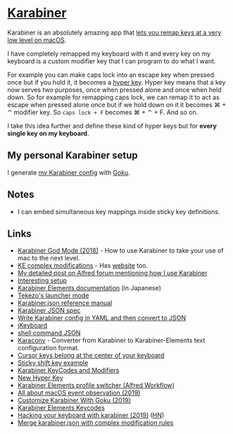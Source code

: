 # [Karabiner](https://github.com/tekezo/Karabiner-Elements)

Karabiner is an absolutely amazing app that [lets you remap keys at a very low level on macOS](https://medium.com/@nikitavoloboev/karabiner-god-mode-7407a5ddc8f6).

I have completely remapped my keyboard with it and every key on my keyboard is a custom modifier key that I can program to do what I want.

For example you can make caps lock into an escape key when pressed once but if you hold it, it becomes a [hyper key](https://medium.com/@nikitavoloboev/karabiner-god-mode-7407a5ddc8f6). Hyper key means that a key now serves two purposes, once when pressed alone and once when held down. So for example for remapping caps lock, we can remap it to act as escape when pressed alone once but if we hold down on it it becomes ⌘ + ⌃ modifier key. So `caps lock + F` becomes ⌘ + ⌃ + F. And so on.

I take this idea further and define these kind of hyper keys but for **every single key on my keyboard**.

## My personal Karabiner setup

I generate [my Karabiner config](https://github.com/nikitavoloboev/dotfiles/blob/master/karabiner/karabiner.edn) with [Goku](https://github.com/yqrashawn/GokuRakuJoudo#readme).

## Notes

- I can embed simultaneous key mappings inside sticky key definitions.

## Links

- [Karabiner God Mode (2018)](https://medium.com/@nikitavoloboev/karabiner-god-mode-7407a5ddc8f6) - How to use Karabiner to take your use of mac to the next level.
- [KE complex modifications](https://github.com/pqrs-org/KE-complex_modifications) - Has [website](https://pqrs.org/osx/karabiner/complex_modifications/) too.
- [My detailed post on Alfred forum mentioning how I use Karabiner](https://www.alfredforum.com/topic/10673-how-to-make-the-alfred-search-window-a-frontmost-app/?do=findComment&comment=57212)
- [Interesting setup](https://github.com/dunkarooftop/thought/blob/master/keymaps.org)
- [Karabiner Elements documentation](https://qiita.com/s-show/items/a1fd228b04801477729c) (in Japanese)
- [Tekezo's launcher mode](https://github.com/pqrs-org/KE-complex_modifications/blob/2348fb5ae3f0b04cea16b6b07ff6cf18e58885fb/docs/json/personal_tekezo_launcher_mode_v4.json)
- [Karabiner.json reference manual](https://pqrs.org/osx/karabiner/json.html)
- [Karabiner JSON spec](https://pqrs.org/osx/karabiner/json.html)
- [Write Karabiner config in YAML and then convert to JSON](https://github.com/15cm/dotfiles/tree/master/.config/karabiner)
- [jKeyboard](https://github.com/jhelvy/jKeyboard)
- [shell command JSON](https://pqrs.org/osx/karabiner/json.html#typical-complex_modifications-examples-open-alfred-when-escape-is-held-down)
- [Karaconv](https://github.com/durka/karaconv) - Converter from Karabiner to Karabiner-Elements text configuration format.
- [Cursor keys belong at the center of your keyboard](http://tonsky.me/blog/cursor-keys/)
- [Sticky shift key example](https://github.com/rcmdnk/KE-complex_modifications/blob/master/docs/json/sticky.json)
- [Karabiner KeyCodes and Modifiers](https://github.com/tekezo/Karabiner-Elements/issues/925)
- [New Hyper Key](https://josh.blog/2017/07/new-hyper-key)
- [Karabiner Elements profile switcher (Alfred Workflow)](https://github.com/awinecki/karabiner-elements-profile-switcher)
- [All about macOS event observation (2019)](https://docs.google.com/presentation/d/1nEaiPUduh1vjks0rDVRTcJaEULbSWWh1tVdG2HF_XSU/edit#slide=id.g5b38b1767c_0_2)
- [Customize Karabiner With Goku (2019)](https://johnlindquist.com/customize-karabiner-with-goku)
- [Karabiner Elements Keycodes](https://github.com/aerobounce/karabiner-elements-keycodes)
- [Hacking your keyboard with karabiner (2019)](https://blog.kaush.co/2019/12/25/hacking-your-keyboard/) ([HN](https://news.ycombinator.com/item?id=21891082))
- [Merge karabiner.json with complex modification rules](https://gist.github.com/narze/527ac6321c24cfde71bc3b30b7c078f3)
